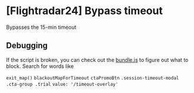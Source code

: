 # [Flightradar24] Bypass timeout

Bypasses the 15-min timeout

## Debugging

If the script is broken, you can check out the [bundle.js]() to figure out what to block. Search for words like 

`exit_map()` `blackoutMapForTimeout` `ctaPromoBtn` `.session-timeout-modal .cta-group .trial` `value: '/timeout-overlay'`
